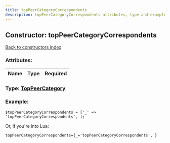 ```yaml
---
title: topPeerCategoryCorrespondents
description: topPeerCategoryCorrespondents attributes, type and example
---
```

## Constructor: topPeerCategoryCorrespondents  
[Back to constructors index](index.md)



### Attributes:

| Name     |    Type       | Required |
|----------|:-------------:|---------:|



### Type: [TopPeerCategory](../types/TopPeerCategory.md)


### Example:

```
$topPeerCategoryCorrespondents = ['_' => 'topPeerCategoryCorrespondents', ];
```  

Or, if you're into Lua:  


```
topPeerCategoryCorrespondents={_='topPeerCategoryCorrespondents', }

```


